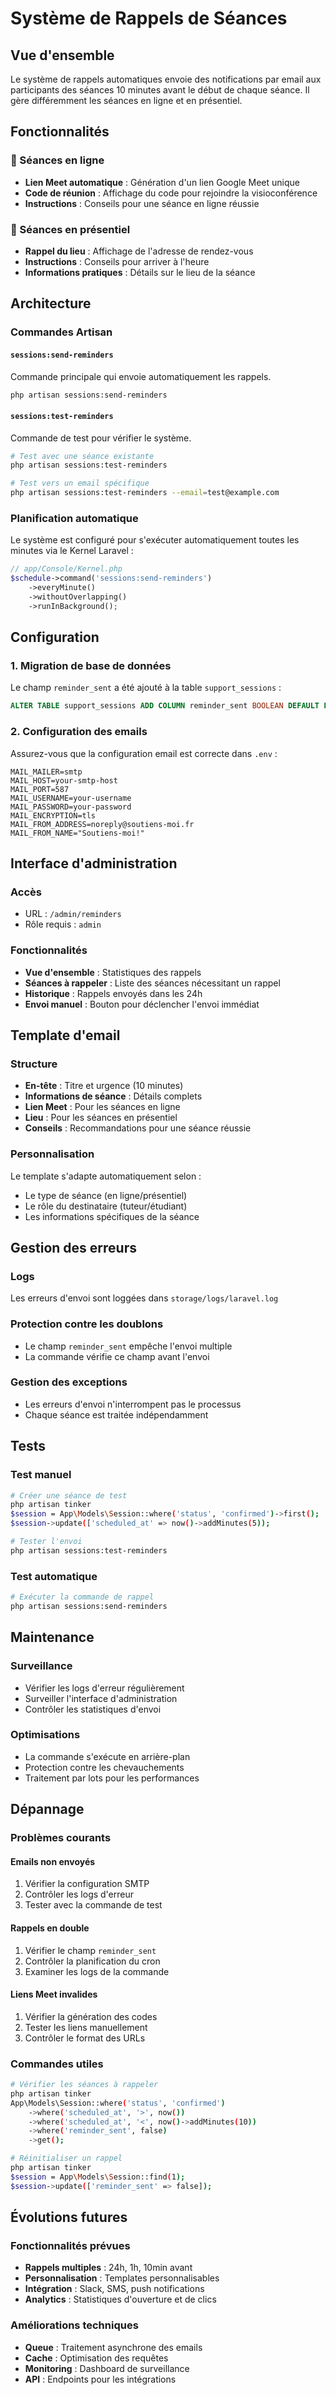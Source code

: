 # Système de Rappels de Séances

## Vue d'ensemble

Le système de rappels automatiques envoie des notifications par email aux participants des séances 10 minutes avant le début de chaque séance. Il gère différemment les séances en ligne et en présentiel.

## Fonctionnalités

### 🎯 Séances en ligne
- **Lien Meet automatique** : Génération d'un lien Google Meet unique
- **Code de réunion** : Affichage du code pour rejoindre la visioconférence
- **Instructions** : Conseils pour une séance en ligne réussie

### 📍 Séances en présentiel
- **Rappel du lieu** : Affichage de l'adresse de rendez-vous
- **Instructions** : Conseils pour arriver à l'heure
- **Informations pratiques** : Détails sur le lieu de la séance

## Architecture

### Commandes Artisan

#### `sessions:send-reminders`
Commande principale qui envoie automatiquement les rappels.

```bash
php artisan sessions:send-reminders
```

#### `sessions:test-reminders`
Commande de test pour vérifier le système.

```bash
# Test avec une séance existante
php artisan sessions:test-reminders

# Test vers un email spécifique
php artisan sessions:test-reminders --email=test@example.com
```

### Planification automatique

Le système est configuré pour s'exécuter automatiquement toutes les minutes via le Kernel Laravel :

```php
// app/Console/Kernel.php
$schedule->command('sessions:send-reminders')
    ->everyMinute()
    ->withoutOverlapping()
    ->runInBackground();
```

## Configuration

### 1. Migration de base de données

Le champ `reminder_sent` a été ajouté à la table `support_sessions` :

```sql
ALTER TABLE support_sessions ADD COLUMN reminder_sent BOOLEAN DEFAULT FALSE;
```

### 2. Configuration des emails

Assurez-vous que la configuration email est correcte dans `.env` :

```env
MAIL_MAILER=smtp
MAIL_HOST=your-smtp-host
MAIL_PORT=587
MAIL_USERNAME=your-username
MAIL_PASSWORD=your-password
MAIL_ENCRYPTION=tls
MAIL_FROM_ADDRESS=noreply@soutiens-moi.fr
MAIL_FROM_NAME="Soutiens-moi!"
```

## Interface d'administration

### Accès
- URL : `/admin/reminders`
- Rôle requis : `admin`

### Fonctionnalités
- **Vue d'ensemble** : Statistiques des rappels
- **Séances à rappeler** : Liste des séances nécessitant un rappel
- **Historique** : Rappels envoyés dans les 24h
- **Envoi manuel** : Bouton pour déclencher l'envoi immédiat

## Template d'email

### Structure
- **En-tête** : Titre et urgence (10 minutes)
- **Informations de séance** : Détails complets
- **Lien Meet** : Pour les séances en ligne
- **Lieu** : Pour les séances en présentiel
- **Conseils** : Recommandations pour une séance réussie

### Personnalisation
Le template s'adapte automatiquement selon :
- Le type de séance (en ligne/présentiel)
- Le rôle du destinataire (tuteur/étudiant)
- Les informations spécifiques de la séance

## Gestion des erreurs

### Logs
Les erreurs d'envoi sont loggées dans `storage/logs/laravel.log`

### Protection contre les doublons
- Le champ `reminder_sent` empêche l'envoi multiple
- La commande vérifie ce champ avant l'envoi

### Gestion des exceptions
- Les erreurs d'envoi n'interrompent pas le processus
- Chaque séance est traitée indépendamment

## Tests

### Test manuel
```bash
# Créer une séance de test
php artisan tinker
$session = App\Models\Session::where('status', 'confirmed')->first();
$session->update(['scheduled_at' => now()->addMinutes(5));

# Tester l'envoi
php artisan sessions:test-reminders
```

### Test automatique
```bash
# Exécuter la commande de rappel
php artisan sessions:send-reminders
```

## Maintenance

### Surveillance
- Vérifier les logs d'erreur régulièrement
- Surveiller l'interface d'administration
- Contrôler les statistiques d'envoi

### Optimisations
- La commande s'exécute en arrière-plan
- Protection contre les chevauchements
- Traitement par lots pour les performances

## Dépannage

### Problèmes courants

#### Emails non envoyés
1. Vérifier la configuration SMTP
2. Contrôler les logs d'erreur
3. Tester avec la commande de test

#### Rappels en double
1. Vérifier le champ `reminder_sent`
2. Contrôler la planification du cron
3. Examiner les logs de la commande

#### Liens Meet invalides
1. Vérifier la génération des codes
2. Tester les liens manuellement
3. Contrôler le format des URLs

### Commandes utiles
```bash
# Vérifier les séances à rappeler
php artisan tinker
App\Models\Session::where('status', 'confirmed')
    ->where('scheduled_at', '>', now())
    ->where('scheduled_at', '<', now()->addMinutes(10))
    ->where('reminder_sent', false)
    ->get();

# Réinitialiser un rappel
php artisan tinker
$session = App\Models\Session::find(1);
$session->update(['reminder_sent' => false]);
```

## Évolutions futures

### Fonctionnalités prévues
- **Rappels multiples** : 24h, 1h, 10min avant
- **Personnalisation** : Templates personnalisables
- **Intégration** : Slack, SMS, push notifications
- **Analytics** : Statistiques d'ouverture et de clics

### Améliorations techniques
- **Queue** : Traitement asynchrone des emails
- **Cache** : Optimisation des requêtes
- **Monitoring** : Dashboard de surveillance
- **API** : Endpoints pour les intégrations 